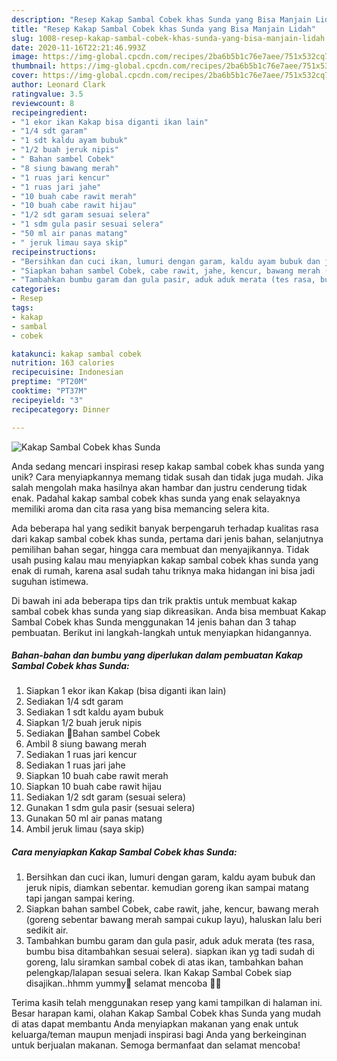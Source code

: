 ```yaml
---
description: "Resep Kakap Sambal Cobek khas Sunda yang Bisa Manjain Lidah"
title: "Resep Kakap Sambal Cobek khas Sunda yang Bisa Manjain Lidah"
slug: 1008-resep-kakap-sambal-cobek-khas-sunda-yang-bisa-manjain-lidah
date: 2020-11-16T22:21:46.993Z
image: https://img-global.cpcdn.com/recipes/2ba6b5b1c76e7aee/751x532cq70/kakap-sambal-cobek-khas-sunda-foto-resep-utama.jpg
thumbnail: https://img-global.cpcdn.com/recipes/2ba6b5b1c76e7aee/751x532cq70/kakap-sambal-cobek-khas-sunda-foto-resep-utama.jpg
cover: https://img-global.cpcdn.com/recipes/2ba6b5b1c76e7aee/751x532cq70/kakap-sambal-cobek-khas-sunda-foto-resep-utama.jpg
author: Leonard Clark
ratingvalue: 3.5
reviewcount: 8
recipeingredient:
- "1 ekor ikan Kakap bisa diganti ikan lain"
- "1/4 sdt garam"
- "1 sdt kaldu ayam bubuk"
- "1/2 buah jeruk nipis"
- " Bahan sambel Cobek"
- "8 siung bawang merah"
- "1 ruas jari kencur"
- "1 ruas jari jahe"
- "10 buah cabe rawit merah"
- "10 buah cabe rawit hijau"
- "1/2 sdt garam sesuai selera"
- "1 sdm gula pasir sesuai selera"
- "50 ml air panas matang"
- " jeruk limau saya skip"
recipeinstructions:
- "Bersihkan dan cuci ikan, lumuri dengan garam, kaldu ayam bubuk dan jeruk nipis, diamkan sebentar. kemudian goreng ikan sampai matang tapi jangan sampai kering."
- "Siapkan bahan sambel Cobek, cabe rawit, jahe, kencur, bawang merah (goreng sebentar bawang merah sampai cukup layu), haluskan lalu beri sedikit air."
- "Tambahkan bumbu garam dan gula pasir, aduk aduk merata (tes rasa, bumbu bisa ditambahkan sesuai selera). siapkan ikan yg tadi sudah di goreng, lalu siramkan sambal cobek di atas ikan, tambahkan bahan pelengkap/lalapan sesuai selera. Ikan Kakap Sambal Cobek siap disajikan..hhmm yummy🤤 selamat mencoba 🤗😘"
categories:
- Resep
tags:
- kakap
- sambal
- cobek

katakunci: kakap sambal cobek 
nutrition: 163 calories
recipecuisine: Indonesian
preptime: "PT20M"
cooktime: "PT37M"
recipeyield: "3"
recipecategory: Dinner

---
```



![Kakap Sambal Cobek khas Sunda](https://img-global.cpcdn.com/recipes/2ba6b5b1c76e7aee/751x532cq70/kakap-sambal-cobek-khas-sunda-foto-resep-utama.jpg)

Anda sedang mencari inspirasi resep kakap sambal cobek khas sunda yang unik? Cara menyiapkannya memang tidak susah dan tidak juga mudah. Jika salah mengolah maka hasilnya akan hambar dan justru cenderung tidak enak. Padahal kakap sambal cobek khas sunda yang enak selayaknya memiliki aroma dan cita rasa yang bisa memancing selera kita.

Ada beberapa hal yang sedikit banyak berpengaruh terhadap kualitas rasa dari kakap sambal cobek khas sunda, pertama dari jenis bahan, selanjutnya pemilihan bahan segar, hingga cara membuat dan menyajikannya. Tidak usah pusing kalau mau menyiapkan kakap sambal cobek khas sunda yang enak di rumah, karena asal sudah tahu triknya maka hidangan ini bisa jadi suguhan istimewa.




Di bawah ini ada beberapa tips dan trik praktis untuk membuat kakap sambal cobek khas sunda yang siap dikreasikan. Anda bisa membuat Kakap Sambal Cobek khas Sunda menggunakan 14 jenis bahan dan 3 tahap pembuatan. Berikut ini langkah-langkah untuk menyiapkan hidangannya.

<!--inarticleads1-->

##### Bahan-bahan dan bumbu yang diperlukan dalam pembuatan Kakap Sambal Cobek khas Sunda:

1. Siapkan 1 ekor ikan Kakap (bisa diganti ikan lain)
1. Sediakan 1/4 sdt garam
1. Sediakan 1 sdt kaldu ayam bubuk
1. Siapkan 1/2 buah jeruk nipis
1. Sediakan  🍄Bahan sambel Cobek
1. Ambil 8 siung bawang merah
1. Sediakan 1 ruas jari kencur
1. Sediakan 1 ruas jari jahe
1. Siapkan 10 buah cabe rawit merah
1. Siapkan 10 buah cabe rawit hijau
1. Sediakan 1/2 sdt garam (sesuai selera)
1. Gunakan 1 sdm gula pasir (sesuai selera)
1. Gunakan 50 ml air panas matang
1. Ambil  jeruk limau (saya skip)




<!--inarticleads2-->

##### Cara menyiapkan Kakap Sambal Cobek khas Sunda:

1. Bersihkan dan cuci ikan, lumuri dengan garam, kaldu ayam bubuk dan jeruk nipis, diamkan sebentar. kemudian goreng ikan sampai matang tapi jangan sampai kering.
1. Siapkan bahan sambel Cobek, cabe rawit, jahe, kencur, bawang merah (goreng sebentar bawang merah sampai cukup layu), haluskan lalu beri sedikit air.
1. Tambahkan bumbu garam dan gula pasir, aduk aduk merata (tes rasa, bumbu bisa ditambahkan sesuai selera). siapkan ikan yg tadi sudah di goreng, lalu siramkan sambal cobek di atas ikan, tambahkan bahan pelengkap/lalapan sesuai selera. Ikan Kakap Sambal Cobek siap disajikan..hhmm yummy🤤 selamat mencoba 🤗😘




Terima kasih telah menggunakan resep yang kami tampilkan di halaman ini. Besar harapan kami, olahan Kakap Sambal Cobek khas Sunda yang mudah di atas dapat membantu Anda menyiapkan makanan yang enak untuk keluarga/teman maupun menjadi inspirasi bagi Anda yang berkeinginan untuk berjualan makanan. Semoga bermanfaat dan selamat mencoba!
